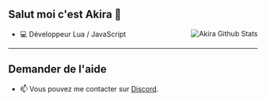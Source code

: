 ## Salut moi c'est Akira 👋
<img align="right" alt="Akira Github Stats" src="https://github-readme-stats.vercel.app/api?username=kazu-exe&show_icons=true&hide_border=true&theme=tokyonight" />

- 💻 Développeur Lua / JavaScript


---

## Demander de l'aide
- 📫 Vous pouvez me contacter sur [Discord](https://discord.com/users/438443614247321610).
